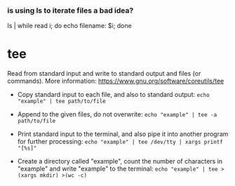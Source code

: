 
### is using ls to iterate files a bad idea?
ls | while read i; do echo filename: $i; done

# tee

Read from standard input and write to standard output and files (or commands).
More information: https://www.gnu.org/software/coreutils/tee

- Copy standard input to each file, and also to standard output:
  `echo "example" | tee path/to/file`

- Append to the given files, do not overwrite:
  `echo "example" | tee -a path/to/file`

- Print standard input to the terminal, and also pipe it into another program for further processing:
  `echo "example" | tee /dev/tty | xargs printf "[%s]"`

- Create a directory called "example", count the number of characters in "example" and write "example" to the terminal:
  `echo "example" | tee >(xargs mkdir) >(wc -c)`